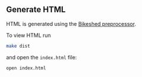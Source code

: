 ## Generate HTML

HTML is generated using the [Bikeshed preprocessor](https://tabatkins.github.io/bikeshed/).

To view HTML run

```bash
make dist
```

and open the `index.html` file:

```bash
open index.html
```
